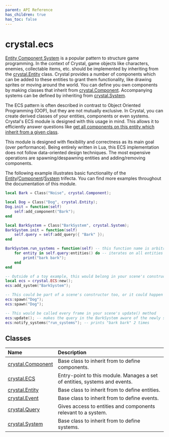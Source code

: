 ```yaml
---
parent: API Reference
has_children: true
has_toc: false
---
```


# crystal.ecs

[Entity Component System](https://en.wikipedia.org/wiki/Entity_component_system) is a popular pattern to structure game programming. In the context of Crystal, game objects like characters, enemies, collectable items, etc. should be implemented by inheriting from the [crystal.Entity](entity) class. Crystal provides a number of components which can be added to these entities to grant them functionality, like drawing sprites or moving around the world. You can define you own components by making classes that inherit from [crystal.Component](component). Accompanying systems can be defined by inheriting from [crystal.System](system).

The ECS pattern is often described in contrast to Object Oriented Programming (OOP), but they are not mutually exclusive. In Crystal, you can create derived classes of your entities, components or even systems. Crystal's ECS module is designed with this usage in mind. This allows it to efficiently answer questions like [get all components on this entity which inherit from a given class](entity_components).

This module is designed with flexibility and correctness as its main goal (over performance). Being entirely written in Lua, this ECS implementation does not follow data-oriented design techniques. The most expensive operations are spawning/despawning entities and adding/removing components.

The following example illustrates basic functionality of the [Entity](entity)/[Component](component)/[System](system) trifecta. You can find more examples throughout the documentation of this module.

```lua
local Bark = Class("Noise", crystal.Component);

local Dog = Class("Dog", crystal.Entity);
Dog.init = function(self)
	self:add_component("Bark");
end

local BarkSystem = Class("BarkSystem", crystal.System);
BarkSystem.init = function(self)
	self.query = self:add_query({ "Bark" });
end

BarkSystem.run_systems = function(self) -- this function name is arbitrary but needs to match the call below to `notify_systems`
	for entity in self.query:entities() do -- iterates on all entities with a Bark component
		print("bark bark");
	end
end

-- Outside of a toy example, this would belong in your scene's constructor
local ecs = crystal.ECS:new();
ecs:add_system("BarkSystem");

-- This could be part of a scene's constructor too, or it could happen during gameplay
ecs:spawn("Dog");
ecs:spawn("Dog");

-- This would be called every frame in your scene's update() method
ecs:update(); -- makes the query in the BarkSystem aware of the newly spawned dogs
ecs:notify_systems("run_systems"); -- prints "bark bark" 2 times
```

## Classes

| Name                           | Description                                                                |
| :----------------------------- | :------------------------------------------------------------------------- |
| [crystal.Component](component) | Base class to inherit from to define components.                           |
| [crystal.ECS](ecs)             | Entry-point to this module. Manages a set of entities, systems and events. |
| [crystal.Entity](entity)       | Base class to inherit from to define entities.                             |
| [crystal.Event](event)         | Base class to inherit from to define events.                               |
| [crystal.Query](query)         | Gives access to entities and components relevant to a system.              |
| [crystal.System](system)       | Base class to inherit from to define systems.                              |
